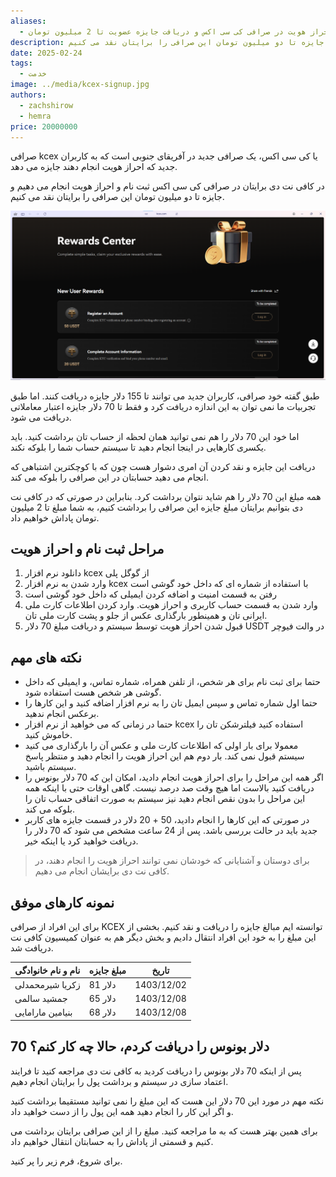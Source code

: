 ```yaml
---
aliases:
  - احراز هویت در صرافی کی سی اکس و دریافت جایزه عضویت تا 2 میلیون تومان
description: در کافی نت دی برایتان در صرافی کی سی اکس ثبت نام و احراز هویت انجام می دهیم و جایزه تا دو میلیون تومان این صرافی را برایتان نقد می کنیم.
date: 2025-02-24
tags:
  - خدمت
image: ../media/kcex-signup.jpg
authors:
  - zachshirow
  - hemra
price: 20000000
---
```


صرافی kcex یا کی سی اکس، یک صرافی جدید در آفریقای جنوبی است که به کاربران جدید که احراز هویت انجام دهند جایزه می دهد. 

در کافی نت دی برایتان در صرافی کی سی اکس ثبت نام و احراز هویت انجام می دهیم و جایزه تا دو میلیون تومان این صرافی را برایتان نقد می کنیم.

![](../media/Pasted%20image%2020250224104830.png)

طبق گفته خود صرافی، کاربران جدید می توانند تا 155 دلار جایزه دریافت کنند. اما طبق تجربیات ما نمی توان به این اندازه دریافت کرد و فقط تا 70 دلار جایزه اعتبار معاملاتی دریافت می شود. 

اما خود این 70 دلار را هم نمی توانید همان لحظه از حساب تان برداشت کنید. باید یکسری کارهایی در اینجا انجام دهید تا سیستم حساب شما را بلوکه نکند.

دریافت این جایزه و نقد کردن آن امری دشوار هست چون که با کوچکترین اشتباهی که انجام می دهید حسابتان در این صرافی را بلوکه می کند. 

همه مبلغ این 70 دلار را هم شاید نتوان برداشت کرد. بنابراین در صورتی که در کافی نت دی بتوانیم برایتان مبلغ جایزه این صرافی را برداشت کنیم، به شما مبلغ تا 2 میلیون تومان پاداش خواهیم داد. 

## مراحل ثبت نام و احراز هویت

1. دانلود نرم افزار kcex از گوگل پلی
2. وارد شدن به نرم افزار kcex با استفاده از شماره ای که داخل خود گوشی است
3. رفتن به قسمت امنیت و اضافه کردن ایمیلی که داخل خود گوشی است
4. وارد شدن به قسمت حساب کاربری و احراز هویت. وارد کردن اطلاعات کارت ملی ایرانی تان و همینطور بارگذاری عکس از جلو و پشت کارت ملی تان. 
5. قبول شدن احراز هویت توسط سیستم و دریافت مبلغ 70 دلار USDT در والت فیوچر 

## نکته های مهم

- حتما برای ثبت نام برای هر شخص، از تلفن همراه، شماره تماس، و ایمیلی که داخل گوشی هر شخص هست استفاده شود. 
- حتما اول شماره تماس و سپس ایمیل تان را به نرم افزار اضافه کنید و این کارها را برعکس انجام ندهید. 
- حتما در زمانی که می خواهید از نرم افزار kcex استفاده کنید فیلترشکن تان را خاموش کنید. 
- معمولا برای بار اولی که اطلاعات کارت ملی و عکس آن را بارگذاری می کنید سیستم قبول نمی کند. بار دوم هم این احراز هویت را انجام دهید و منتظر پاسخ سیستم باشید. 
- اگر همه این مراحل را برای احراز هویت انجام دادید، امکان این که 70 دلار بونوس را دریافت کنید بالاست اما هیچ وقت صد درصد نیست. گاهی اوقات حتی با اینکه همه این مراحل را بدون نقص انجام دهید نیز سیستم به صورت اتفاقی حساب تان را بلوکه می کند.
- در صورتی که این کارها را انجام دادید، 50 + 20 دلار در قسمت جایزه های کاربر جدید باید در حالت بررسی باشد. پس از 24 ساعت مشخص می شود که 70 دلار را دریافت خواهید کرد یا اینکه خیر. 

> برای دوستان و آشنایانی که خودشان نمی توانند احراز هویت را انجام دهند، در کافی نت دی برایشان انجام می دهیم. 

## نمونه کارهای موفق

برای این افراد از صرافی KCEX توانسته ایم مبالغ جایزه را دریافت و نقد کنیم. بخشی از این مبلغ را به خود این افراد انتقال دادیم و بخش دیگر هم به عنوان کمیسیون کافی نت دریافت شد. 


| نام و نام خانوادگی | مبلغ جایزه | تاریخ      |
| ------------------ | ---------- | ---------- |
| زکریا شیرمحمدلی    | 81 دلار    | 1403/12/02 |
| جمشید سالمی        | 65 دلار    | 1403/12/08 |
| بنیامین مارامایی   | 68 دلار    | 1403/12/08 |

## 70 دلار بونوس را دریافت کردم، حالا چه کار کنم؟

پس از اینکه 70 دلار بونوس را دریافت کردید به کافی نت دی مراجعه کنید تا فرایند اعتماد سازی در سیستم و برداشت پول را برایتان انجام دهیم. 

نکته مهم در مورد این 70 دلار این هست که این مبلغ را نمی توانید مستقیما برداشت کنید و اگر این کار را انجام دهید همه این پول را از دست خواهید داد. 

برای همین بهتر هست که به ما مراجعه کنید. مبلغ را از این صرافی برایتان برداشت می کنیم و قسمتی از پاداش را به حسابتان انتقال خواهیم داد. 

برای شروع، فرم زیر را پر کنید. 